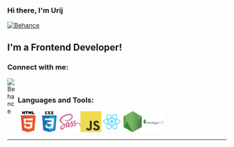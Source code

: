 ### Hi there, I'm Urij

[![Behance](https://img.shields.io/website?label=behance.net/urijhoruzij&style=for-the-badge&url=https%3A%2F%2Fwww.behance.net/urijhoruzij)](https://www.behance.net/urijhoruzij)

## I'm a Frontend Developer!

### Connect with me:

[<img align="left" alt="Behance" width="24px" src="https://cdn.jsdelivr.net/npm/simple-icons@v3/icons/behance.svg" />][behance]

<br />

### Languages and Tools:

[<img align="left" alt="HTML5" width="48px" src="https://raw.githubusercontent.com/github/explore/80688e429a7d4ef2fca1e82350fe8e3517d3494d/topics/html/html.png" />][github]
[<img align="left" alt="CSS3" width="48px" src="https://raw.githubusercontent.com/github/explore/80688e429a7d4ef2fca1e82350fe8e3517d3494d/topics/css/css.png" />][github]
[<img align="left" alt="Sass" width="48px" src="https://raw.githubusercontent.com/github/explore/80688e429a7d4ef2fca1e82350fe8e3517d3494d/topics/sass/sass.png" />][github]
[<img align="left" alt="JavaScript" width="48px" src="https://raw.githubusercontent.com/github/explore/80688e429a7d4ef2fca1e82350fe8e3517d3494d/topics/javascript/javascript.png" />][github]
[<img align="left" alt="React" width="48px" src="https://raw.githubusercontent.com/github/explore/80688e429a7d4ef2fca1e82350fe8e3517d3494d/topics/react/react.png" />][github]
[<img align="left" alt="Node.js" width="48px" src="https://raw.githubusercontent.com/github/explore/80688e429a7d4ef2fca1e82350fe8e3517d3494d/topics/nodejs/nodejs.png" />][github]
[<img align="left" alt="MongoDB" width="48px" src="https://raw.githubusercontent.com/github/explore/80688e429a7d4ef2fca1e82350fe8e3517d3494d/topics/mongodb/mongodb.png" />][github]

<br/>
<br/>
<br/>

---

[behance]: https://www.behance.net/urijhoruzij
[dribbble]: https://dribbble.com/urijhoruzij
[vimeo]: https://vimeo.com/urijhoruzij
[github]: https://github.com/UrijHoruzij
